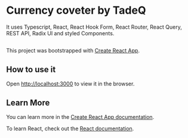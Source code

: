 # Currency coveter by TadeQ

It uses Typescript, React, React Hook Form, React Router, React Query, REST API, Radix UI and styled Components.

##

This project was bootstrapped with [Create React App](https://github.com/facebook/create-react-app).

## How to use it

Open [http://localhost:3000](http://localhost:3000) to view it in the browser.

## Learn More

You can learn more in the [Create React App documentation](https://facebook.github.io/create-react-app/docs/getting-started).

To learn React, check out the [React documentation](https://reactjs.org/).
